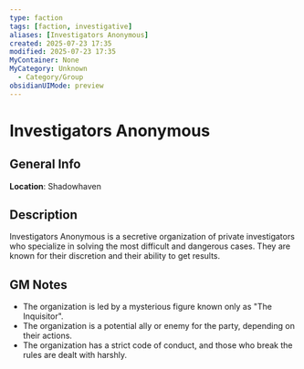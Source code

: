 ```yaml
---
type: faction
tags: [faction, investigative]
aliases: [Investigators Anonymous]
created: 2025-07-23 17:35
modified: 2025-07-23 17:35
MyContainer: None
MyCategory: Unknown
  - Category/Group
obsidianUIMode: preview
---
```

# Investigators Anonymous

## General Info
**Location**: Shadowhaven

## Description
Investigators Anonymous is a secretive organization of private investigators who specialize in solving the most difficult and dangerous cases. They are known for their discretion and their ability to get results.

## GM Notes
- The organization is led by a mysterious figure known only as "The Inquisitor".
- The organization is a potential ally or enemy for the party, depending on their actions.
- The organization has a strict code of conduct, and those who break the rules are dealt with harshly.
